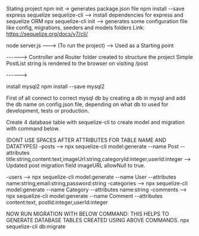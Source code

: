 Stating project
npm init -> generates package.json file
npm install --save express sequelize sequelize-cli --> install dependencies for express and sequelize ORM
npx sequelize-cli init --> generates some configuration file like config, migrations, seeders and models folders
Link: https://sequelize.org/docs/v7/cli/

node server.js ---> (To run the project) --> Used as a Starting point

------>
Controller and Router folder created to structure the project
Simple PostList string is rendered to the browser on visiting /post

------> 

install mysql2
npm install --save mysql2

First of all connect to correct mysql db by creating a db in mysql and 
add the db name on config.json file, depending on what db to used for development, tests or production.

Create 4 database table with sequelize-cli to create model and migration with command below.

(DONT USE SPACES AFTER ATTRIBUTES FOR TABLE NAME AND DATATYPES)
-posts  --> npx sequelize-cli model:generate --name Post --attributes title:string,content:text,imageUrl:string,categoryId:integer,userId:integer
--> Updated post migration field imageURL allowNull to true.

-users --> npx sequelize-cli model:generate --name User --attributes name:string,email:string,password:string
-categories  --> npx sequelize-cli model:generate --name Category --attributes name:string
-comments  --> npx sequelize-cli model:generate --name Comment --attributes content:text, postId:integer,userId:integer

NOW RUN MIGRATION WITH BELOW COMMAND: THIS HELPS TO GENERATE DATABASE TABLES CREATED USING ABOVE COMMANDS.
npx sequelize-cli db:migrate
